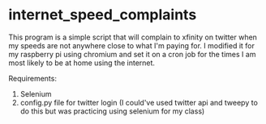 # internet_speed_complaints

This program is a simple script that will complain to xfinity on twitter when
my speeds are not anywhere close to what I'm paying for. I modified it for my raspberry pi using chromium and set it on a cron job for the times I am most likely to be at home using the internet.

Requirements:

1. Selenium
2. config.py file for twitter login (I could've used twitter api and tweepy to do this but was practicing using selenium for my class)

